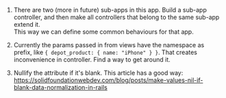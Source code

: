 1. There are two (more in future) sub-apps in this app. Build a sub-app controller, and then make all controllers that 
   belong to the same sub-app extend it.  
   This way we can define some common behaviours for that app.
  
2. Currently the params passed in from views have the namespace as prefix, like `{ depot_product: { name: "iPhone" } }`. 
   That creates inconvenience in controller. Find a way to get around it.
  
3. Nullify the attribute if it's blank. This article has a good way: https://solidfoundationwebdev.com/blog/posts/make-values-nil-if-blank-data-normalization-in-rails
